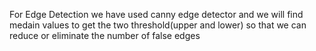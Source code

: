 For Edge Detection we have used canny edge detector and we will find medain values to get the two threshold(upper and lower) so that we can reduce or eliminate the number of false edges
